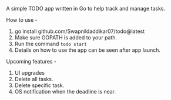 A simple TODO app written in Go to help track and manage tasks.

How to use -
1. go install github.com/Swapnildaddikar07/todo@latest
2. Make sure GOPATH is added to your path.
3. Run the command `todo start`
4. Details on how to use the app can be seen after app launch.


Upcoming features -
1. UI upgrades
2. Delete all tasks.
3. Delete specific task.
4. OS notification when the deadline is near.
